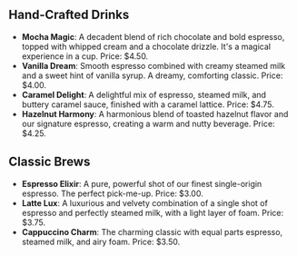 ## Hand-Crafted Drinks
- **Mocha Magic**: A decadent blend of rich chocolate and bold espresso, topped with whipped cream and a chocolate drizzle. It's a magical experience in a cup. Price: $4.50.
- **Vanilla Dream**: Smooth espresso combined with creamy steamed milk and a sweet hint of vanilla syrup. A dreamy, comforting classic. Price: $4.00.
- **Caramel Delight**: A delightful mix of espresso, steamed milk, and buttery caramel sauce, finished with a caramel lattice.
Price: $4.75.
- **Hazelnut Harmony**: A harmonious blend of toasted hazelnut flavor and our signature espresso, creating a warm and nutty beverage. Price: $4.25.
## Classic Brews
- **Espresso Elixir**: A pure, powerful shot of our finest single-origin espresso. The perfect pick-me-up. Price: $3.00.
- **Latte Lux**: A luxurious and velvety combination of a single shot of espresso and perfectly steamed milk, with a light layer of foam. Price: $3.75.
- **Cappuccino Charm**: The charming classic with equal parts espresso, steamed milk, and airy foam. Price: $3.50.
